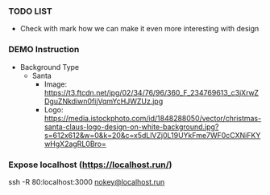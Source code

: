 ### TODO LIST

- Check with mark how we can make it even more interesting with design

### DEMO Instruction

- Background Type
    - Santa
        - Image: https://t3.ftcdn.net/jpg/02/34/76/96/360_F_234769613_c3jXrwZDguZNkdiwn0fijVqmYcHJWZUz.jpg
        - Logo: https://media.istockphoto.com/id/1848288050/vector/christmas-santa-claus-logo-design-on-white-background.jpg?s=612x612&w=0&k=20&c=x5dLlVZj0L19UYkFme7WF0cCXNiFKYwHgX2agRL0Bro=

### Expose localhost (https://localhost.run/)
ssh -R 80:localhost:3000 nokey@localhost.run